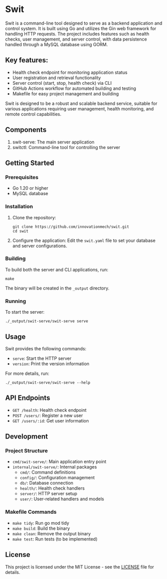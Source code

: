 # Swit

Swit is a command-line tool designed to serve as a backend application and control system. It is built using Go and utilizes the Gin web framework for handling HTTP requests. The project includes features such as health checks, user management, and server control, with data persistence handled through a MySQL database using GORM.

## Key features:
- Health check endpoint for monitoring application status
- User registration and retrieval functionality
- Server control (start, stop, health check) via CLI
- GitHub Actions workflow for automated building and testing
- Makefile for easy project management and building

Swit is designed to be a robust and scalable backend service, suitable for various applications requiring user management, health monitoring, and remote control capabilities.

## Components

1. swit-serve: The main server application
2. switctl: Command-line tool for controlling the server

## Getting Started

### Prerequisites

- Go 1.20 or higher
- MySQL database

### Installation

1. Clone the repository:
   ```
   git clone https://github.com/innovationmech/swit.git
   cd swit
   ```

2. Configure the application:
   Edit the `swit.yaml` file to set your database and server configurations.

### Building

To build both the server and CLI applications, run:
```
make
```
The binary will be created in the `_output` directory.

### Running

To start the server:
```
./_output/swit-serve/swit-serve serve
```
## Usage

Swit provides the following commands:

- `serve`: Start the HTTP server
- `version`: Print the version information

For more details, run:
```
./_output/swit-serve/swit-serve --help
```

## API Endpoints

- `GET /health`: Health check endpoint
- `POST /users/`: Register a new user
- `GET /users/:id`: Get user information

## Development

### Project Structure

- `cmd/swit-serve/`: Main application entry point
- `internal/swit-serve/`: Internal packages
  - `cmd/`: Command definitions
  - `config/`: Configuration management
  - `db/`: Database connection
  - `health/`: Health check handlers
  - `server/`: HTTP server setup
  - `user/`: User-related handlers and models

### Makefile Commands

- `make tidy`: Run go mod tidy
- `make build`: Build the binary
- `make clean`: Remove the output binary
- `make test`: Run tests (to be implemented)

## License

This project is licensed under the MIT License - see the [LICENSE](LICENSE) file for details.